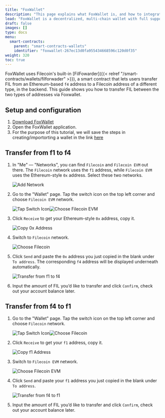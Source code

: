 ```yaml
---
title: "FoxWallet"
description: "This page explains what FoxWallet is, and how to integrate it into the Filecoin network."
lead: "FoxWallet is a decentralized, multi-chain wallet with full support for Filecoin. It integrates with the Filecoin Ethereum Virtual Machine (FEVM), allowing users to easily transfer FIL to and from the f4 address without manual setup."
draft: false
images: []
type: docs
menu:
  smart-contracts:
    parent: "smart-contracts-wallets"
    identifier: "foxwallet-267ec13d0fa955434668596c120d0f35"
weight: 320
toc: true
---
```


FoxWallet uses Filecoin's built-in [FilFowarder]({{< relref "/smart-contracts/wallets/filforwader" >}}), a smart contract that lets users transfer FIL from an Ethereum-based `f4` address to a Filecoin address of a different type, in the backend. This guide shows you how to transfer FIL between the two types of addresses via Foxwallet.

## Setup and configuration
1. [Download FoxWallet](https://foxwallet.com/download) 
1. Open the FoxWallet application.
1. For the purpose of this tutorial, we will save the steps in creating/importorting a wallet in the link [here](https://hc.foxwallet.com/docs/basic/create-wallet)

## Transfer from f1 to f4 
1. In "Me" — "Networks", you can find `Filecoin` and `Filecoin EVM` out there. The `Filecoin` network uses the `f1` address, while `Filecoin EVM` uses the Ethereum-style `0x` address. Select these two networks.

    ![Add Network](add-network.png)

1. Go to the "Wallet" page. Tap the switch icon on the top left corner and choose `Filecoin EVM` network.

    ![Tap Switch Icon](tap-switch-icon.png)![Choose Filecoin EVM](choose-fevm.png)

1. Click `Receive` to get your Ethereum-style `0x` address, copy it.

    ![Copy 0x Address](copy-0x-addr.png)

1. Switch to `Filecoin` network.

    ![Choose Filecoin](choose-fil.png)

1. Click `Send` and paste the `0x` address you just copied in the blank under `To address`. The corresponding `f4` address will be displayed underneath automatically.

    ![Transfer from f1 to f4](transfer-from-f1-to-f4.png)

1. Input the amount of FIL you’d like to transfer and click `Confirm`, check out your account balance later.

## Transfer from f4 to f1
1. Go to the "Wallet" page. Tap the switch icon on the top left corner and choose `Filecoin` network.

    ![Tap Switch Icon](tap-switch-icon.png)![Choose Filecoin](choose-fil.png)

1. Click `Receive` to get your `f1` address, copy it.

    ![Copy f1 Address](copy-f1-addr.png)

1. Switch to `Filecoin EVM` network.

    ![Choose Filecoin EVM](choose-fevm.png)

1. Click `Send` and paste your `f1` address you just copied in the blank under `To address`. 

    ![Transfer from f4 to f1](transfer-from-f4-to-f1.png)

1. Input the amount of FIL you’d like to transfer and click `Confirm`, check out your account balance later.